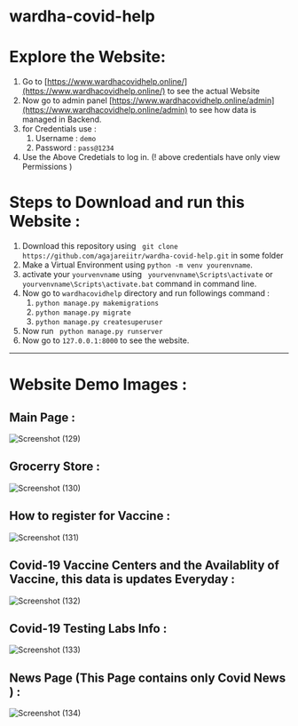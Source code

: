 # wardha-covid-help

# Explore the Website:
1. Go to [https://www.wardhacovidhelp.online/](https://www.wardhacovidhelp.online/) to see the actual Website
2. Now go to admin panel [https://www.wardhacovidhelp.online/admin](https://www.wardhacovidhelp.online/admin) to see how data is managed in Backend.
3. for Credentials use :
    1. Username : ```demo```
    2. Password : ```pass@1234```
4. Use the Above Credetials to log in. (! above credentials have only view Permissions )


# Steps to Download and run this Website :

1. Download this repository using ``` git clone https://github.com/agajareiitr/wardha-covid-help.git``` in some folder
2. Make a Virtual Environment using ```python -m venv yourenvname```.
3. activate your ```yourvenvname``` using  ``` yourvenvname\Scripts\activate``` or ``` yourvenvname\Scripts\activate.bat``` command in command line.
4. Now go to ```wardhacovidhelp``` directory and run followings command :
    1. ```python manage.py makemigrations```
    2. ```python manage.py migrate```
    3. ```python manage.py createsuperuser```
5. Now run ``` python manage.py runserver```
6. Now go to ```127.0.0.1:8000``` to see the website.
----

# Website Demo Images :

## Main Page :
![Screenshot (129)](https://user-images.githubusercontent.com/39427280/119941545-608cff80-bfae-11eb-9671-19fb9ed48b54.png)

## Grocerry Store :
![Screenshot (130)](https://user-images.githubusercontent.com/39427280/119941609-74d0fc80-bfae-11eb-9cad-07b3d46d77e4.png)

## How to register for Vaccine :
![Screenshot (131)](https://user-images.githubusercontent.com/39427280/119941655-874b3600-bfae-11eb-8086-9f534be88d37.png)

## Covid-19 Vaccine Centers and the Availablity of Vaccine, this data is updates Everyday :
![Screenshot (132)](https://user-images.githubusercontent.com/39427280/119941775-a8ac2200-bfae-11eb-9700-c4cb13de8a74.png)

## Covid-19 Testing Labs Info :
![Screenshot (133)](https://user-images.githubusercontent.com/39427280/119941823-b95c9800-bfae-11eb-885a-7d62754b99f7.png)

## News Page (This Page contains only Covid News ) :
![Screenshot (134)](https://user-images.githubusercontent.com/39427280/119941882-cb3e3b00-bfae-11eb-8831-9b09618d0edd.png)
